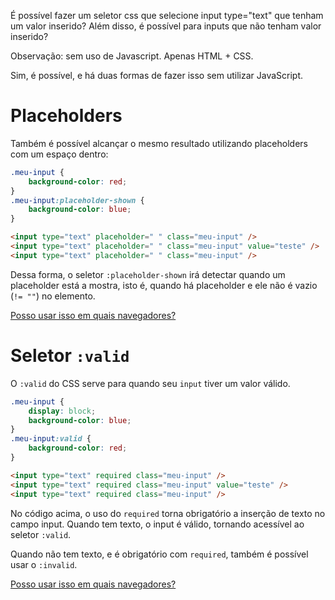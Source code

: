 É possível fazer um seletor css que selecione input type="text" que tenham um valor inserido? Além disso, é possível para inputs que não tenham valor inserido?

Observação: sem uso de Javascript. Apenas HTML + CSS.

Sim, é possível, e há duas formas de fazer isso sem utilizar JavaScript.

# Placeholders

Também é possível alcançar o mesmo resultado utilizando placeholders com um espaço dentro:

<!-- language: lang-css -->
```css
.meu-input {
    background-color: red;
}
.meu-input:placeholder-shown {
    background-color: blue;
}
```

```html
<input type="text" placeholder=" " class="meu-input" />
<input type="text" placeholder=" " class="meu-input" value="teste" />
<input type="text" placeholder=" " class="meu-input" />
```

Dessa forma, o seletor `:placeholder-shown` irá detectar quando um placeholder está a mostra, isto é, quando há placeholder e ele não é vazio (`!= ""`) no elemento.

[Posso usar isso em quais navegadores?](https://caniuse.com/css-placeholder-shown)

# Seletor `:valid`

O `:valid` do CSS serve para quando seu `input` tiver um valor válido.

<!-- begin snippet: js hide: false console: true babel: false -->

<!-- language: lang-css -->

```css
.meu-input {
    display: block;
    background-color: blue;
}
.meu-input:valid {
    background-color: red;
}
```

```html
<input type="text" required class="meu-input" />
<input type="text" required class="meu-input" value="teste" />
<input type="text" required class="meu-input" />
```

No código acima, o uso do `required` torna obrigatório a inserção de texto no campo input. Quando tem texto, o input é válido, tornando acessível ao seletor `:valid`.

Quando não tem texto, e é obrigatório com `required`, também é possível usar o `:invalid`.

[Posso usar isso em quais navegadores?](https://caniuse.com/mdn-css_selectors_valid)
